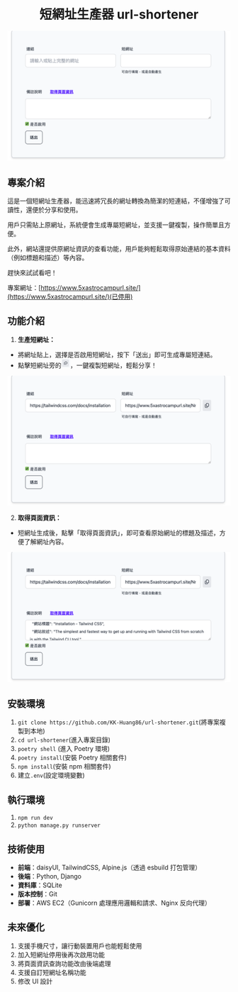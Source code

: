 <h1 align="center">
  短網址生產器 url-shortener
</h1>

![url-shortener](static/imgs/url-shortener-1.png)

## 專案介紹

這是一個短網址生產器，能迅速將冗長的網址轉換為簡潔的短連結，不僅增強了可讀性，還便於分享和使用。

用戶只需貼上原網址，系統便會生成專屬短網址，並支援一鍵複製，操作簡單且方便。

此外，網站還提供原網址資訊的查看功能，用戶能夠輕鬆取得原始連結的基本資料（例如標題和描述）等內容。

趕快來試試看吧！

專案網址：[https://www.5xastrocampurl.site/](https://www.5xastrocampurl.site/)(已停用)

## 功能介紹

1. **生產短網址：**

- 將網址貼上，選擇是否啟用短網址，按下「送出」即可生成專屬短連結。
- 點擊短網址旁的<img src="static/imgs/url-shortener-4.png" alt="url-shortener" width="20" height="20">，一鍵複製短網址，輕鬆分享！

![url-shortener](static/imgs/url-shortener-2.png)

2. **取得頁面資訊：**

- 短網址生成後，點擊「取得頁面資訊」，即可查看原始網址的標題及描述，方便了解網址內容。

![url-shortener](static/imgs/url-shortener-3.png)

## 安裝環境

1. `git clone https://github.com/KK-Huang86/url-shortener.git`(將專案複製到本地)
2. `cd url-shortener`(進入專案目錄)
3. `poetry shell` (進入 Poetry 環境)
4. `poetry install`(安裝 Poetry 相關套件)
5. `npm install`(安裝 npm 相關套件)
6. 建立`.env`(設定環境變數)

## 執行環境

1. `npm run dev`
2. `python manage.py runserver`

## 技術使用

- **前端**：daisyUI, TailwindCSS, Alpine.js（透過 esbuild 打包管理）
- **後端**：Python, Django
- **資料庫**：SQLite
- **版本控制**：Git
- **部署**：AWS EC2（Gunicorn 處理應用邏輯和請求、Nginx 反向代理）

## 未來優化

1. 支援手機尺寸，讓行動裝置用戶也能輕鬆使用
2. 加入短網址停用後再次啟用功能
3. 將頁面資訊查詢功能改由後端處理
4. 支援自訂短網址名稱功能
5. 修改 UI 設計
